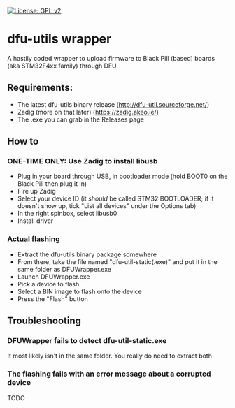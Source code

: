 [![License: GPL v2](https://img.shields.io/badge/License-GPL_v2-blue.svg)](https://www.gnu.org/licenses/old-licenses/gpl-2.0.en.html)

# dfu-utils wrapper

A hastily coded wrapper to upload firmware to Black Pill (based) boards (aka STM32F4xx family) through DFU.

## Requirements:

- The latest dfu-utils binary release (http://dfu-util.sourceforge.net/)
- Zadig (more on that later) (https://zadig.akeo.ie/)
- The .exe you can grab in the Releases page

## How to

### ONE-TIME ONLY: Use Zadig to install libusb

- Plug in your board through USB, in bootloader mode (hold BOOT0 on the Black Pill then plug it in)
- Fire up Zadig
- Select your device ID (it *should* be called STM32 BOOTLOADER; if it doesn't show up, tick "List all devices" under the Options tab)
- In the right spinbox, select libusb0
- Install driver

### Actual flashing

- Extract the dfu-utils binary package somewhere
- From there, take the file named "dfu-util-static(.exe)" and put it in the same folder as DFUWrapper.exe
- Launch DFUWrapper.exe
- Pick a device to flash
- Select a BIN image to flash onto the device
- Press the "Flash" button

## Troubleshooting

### DFUWrapper fails to detect dfu-util-static.exe
It most likely isn't in the same folder. You really do need to extract both

### The flashing fails with an error message about a corrupted device
TODO
